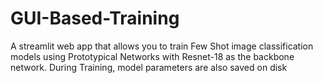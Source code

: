 # GUI-Based-Training
A streamlit web app that allows you to train Few Shot image classification models using Prototypical Networks with Resnet-18 as the backbone network. During Training, model parameters are also saved on disk
